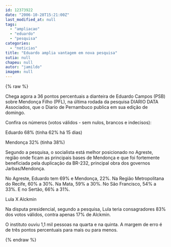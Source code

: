 ```yaml
---
id: 12373922
date: "2006-10-28T15:21:00Z"
last_modified_at: null
tags:
  - "ampliacao"
  - "eduardo"
  - "pesquisa"
categories:
  - "noticias"
title: "Eduardo amplia vantagem em nova pesquisa"
sutia: null
chapeu: null
autor: "jamildo"
imagem: null
---
```

{% raw %}
<p>Chega agora a 36 pontos percentuais a dianteira de Eduardo Campos (PSB) sobre Mendon&ccedil;a Filho (PFL), na &uacute;ltima rodada da pesquisa DIARIO DATA Associados, que o Diario de Pernambuco publica em sua edi&ccedil;&atilde;o de domingo.</p>
<p>Confira os n&uacute;meros (votos v&aacute;lidos - sem nulos, brancos e indecisos):</p>
<p>Eduardo 68% (tinha 62% h&aacute; 15 dias)</p>
<p>Mendon&ccedil;a 32% (tinha 38%)</p>
<p>Segundo a pesquisa, o socialista est&aacute; melhor posicionado no Agreste, regi&atilde;o onde ficam as principais bases de Mendon&ccedil;a e que foi fortemente beneficiada pela duplica&ccedil;&atilde;o da BR-232, principal obra dos governos Jarbas/Mendon&ccedil;a.</p>
<p>No Agreste, Eduardo tem 69% e Mendon&ccedil;a, 22%. Na Regi&atilde;o Metropolitana do Recife, 60% a 30%. Na Mata, 59% a 30%. No S&atilde;o Francisco, 54% a 33%. E no Sert&atilde;o, 66% a 31%.</p>
<p>Lula X Alckmin</p>
<p>Na disputa presidencial, segundo a pesquisa, Lula teria consagradores 83% dos votos v&aacute;lidos, contra apenas 17% de Alckmin.</p>
<p>O instituto ouviu 1,1 mil pessoas na quarta e na quinta. A margem de erro &eacute; de tr&ecirc;s pontos percentuais para mais ou para menos.</p>
{% endraw %}